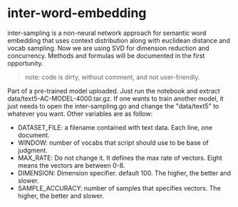 # inter-word-embedding
inter-sampling is a non-neural network approach for semantic word embedding that uses context distribution along with euclidean distance and vocab sampling. Now we are using SVD for dimension reduction and concurrency. Methods and formulas will be documented in the first opportunity.
> note: code is dirty, without comment, and not user-friendly.

Part of a pre-trained model uploaded. Just run the notebook and extract data/text5-AC-MODEL-4000.tar.gz. If one wants to train another model, it just needs to open the inter-sampling.go and change the "data/text5" to whatever you want. Other variables are as follow:

 * DATASET_FILE: a filename contained with text data. Each line, one document.
 * WINDOW: number of vocabs that script should use to be base of judgment.
 * MAX_RATE: Do not change it. It defines the max rate of vectors. Eight means the vectors are between 0-8.
 * DIMENSION: Dimension specifier. default 100. The higher, the better and slower.
 * SAMPLE_ACCURACY: number of samples that specifies vectors. The higher, the better and slower.

